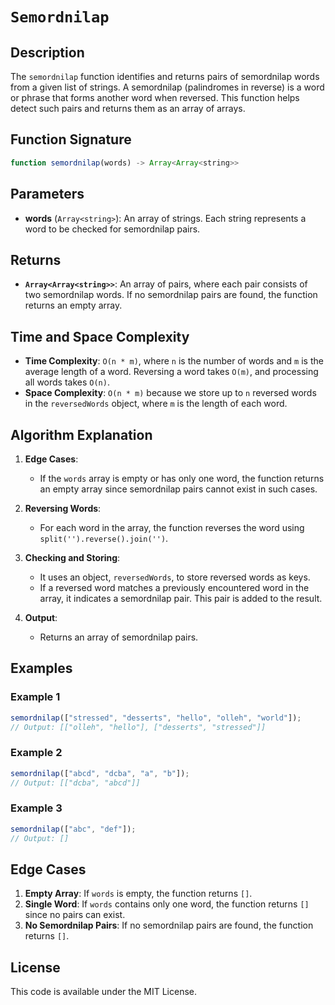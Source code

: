 # `Semordnilap`

## Description

The `semordnilap` function identifies and returns pairs of semordnilap words from a given list of strings. A semordnilap (palindromes in reverse) is a word or phrase that forms another word when reversed. This function helps detect such pairs and returns them as an array of arrays.

## Function Signature

```javascript
function semordnilap(words) -> Array<Array<string>>
```

## Parameters

- **words** (`Array<string>`): An array of strings. Each string represents a word to be checked for semordnilap pairs.

## Returns

- **`Array<Array<string>>`**: An array of pairs, where each pair consists of two semordnilap words. If no semordnilap pairs are found, the function returns an empty array.

## Time and Space Complexity

- **Time Complexity**: `O(n * m)`, where `n` is the number of words and `m` is the average length of a word. Reversing a word takes `O(m)`, and processing all words takes `O(n)`.
- **Space Complexity**: `O(n * m)` because we store up to `n` reversed words in the `reversedWords` object, where `m` is the length of each word.

## Algorithm Explanation

1. **Edge Cases**:
   - If the `words` array is empty or has only one word, the function returns an empty array since semordnilap pairs cannot exist in such cases.

2. **Reversing Words**:
   - For each word in the array, the function reverses the word using `split('').reverse().join('')`.

3. **Checking and Storing**:
   - It uses an object, `reversedWords`, to store reversed words as keys.
   - If a reversed word matches a previously encountered word in the array, it indicates a semordnilap pair. This pair is added to the result.

4. **Output**:
   - Returns an array of semordnilap pairs.

## Examples

### Example 1
```javascript
semordnilap(["stressed", "desserts", "hello", "olleh", "world"]);
// Output: [["olleh", "hello"], ["desserts", "stressed"]]
```

### Example 2
```javascript
semordnilap(["abcd", "dcba", "a", "b"]);
// Output: [["dcba", "abcd"]]
```

### Example 3
```javascript
semordnilap(["abc", "def"]);
// Output: []
```

## Edge Cases

1. **Empty Array**: If `words` is empty, the function returns `[]`.
2. **Single Word**: If `words` contains only one word, the function returns `[]` since no pairs can exist.
3. **No Semordnilap Pairs**: If no semordnilap pairs are found, the function returns `[]`.

## License

This code is available under the MIT License.
